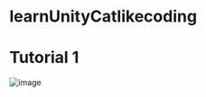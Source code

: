 # learnUnityCatlikecoding
# Tutorial 1
![image](https://user-images.githubusercontent.com/47129648/212478714-c2ece0d4-c737-4942-bf58-4a1d5b9307f6.png)

